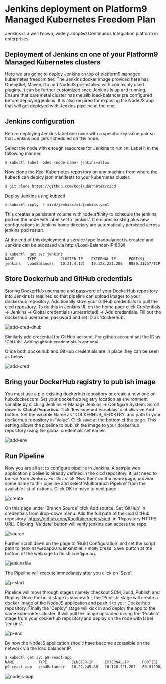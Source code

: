 # Jenkins deployment on Platform9 Managed Kubernetes Freedom Plan

Jenkins is a well known, widely adopted Continuous Integration platform in enterprises. 

## Deployment of Jenkins on one of your Platform9 Managed Kubernetes clusters
Here we are going to deploy Jenkins on top of platform9 managed kubernetes freedom tier. The Jenkins docker image provided here has Openjdk8, Maven, Go and NodeJS preinstalled with commonly used plugins. It can be further customized once Jenkins is up and running. Ensure that bare metal cluster has metallb load-balancer pre configured before deploying jenkins. It is also required for exposing the NodeJS app that will get deployed with Jenkins pipeline at the end.

## Jenkins configuration
Before deploying Jenkins label one node with a specific key value pair so that Jenkins pod gets scheduled on this node. 

Select the node with enough resources for Jenkins to run on. Label it in the following manner. 

```bash
$ kubectl label nodes <node-name> jenkins=allow
```
Now clone the Kool Kubernetes repository on any machine from where the kubectl can deploy json manifests to your kubernetes cluster.

```bash
$ git clone https://github.com/KoolKubernetes/cicd
```
Deploy Jenkins using kubectl
```bash
$ kubectl apply -f cicd/jenkins/ci/jenkins.yaml
```
This creates a persistent volume with node affinity to schedule the jenkins pod on the node with label set to 'jenkins'. It ensures existing plus new configurations in Jenkins home directory are automatically persisted across jenkins pod restart.

At the end of this deployment a service type loadbalancer is created and Jenkins can be accessed via http://Load-Balancer-IP:8080

```bash
$ kubectl  get svc jenkins
NAME      TYPE           CLUSTER-IP    EXTERNAL-IP      PORT(S)                          AGE
jenkins   LoadBalancer   10.21.4.173   10.128.231.206   8080:31257/TCP,50000:32492/TCP   59s
```

## Store Dockerhub and GitHub credentials
Storing DockerHub username and password of your DockerHub repository into Jenkins is required so that pipeline can upload images to your dockerhub repository. Additionally store your GitHub credentials to pull the cicd repository. To do this in Jenkins UI, on the home page click Credentials -> Jenkins -> Global credentials (unrestricted) -> Add credentials. Fill out the dockerhub username, password and set ID as 'dockerhub'.

![add-cred-dhub](https://github.com/platform9/KoolKubernetes/blob/master/cicd/jenkins/images/add_cred_dhub.png)

Similarly add credential for GitHub account. For github account set the ID as 'GitHub'. Adding github credentials is optional. 

Once both dockerhub and GitHub credentials are in place they can be seen as below:

![add-cred](https://github.com/platform9/KoolKubernetes/blob/master/cicd/jenkins/images/add_cred.png)


## Bring your DockerHub registry to publish image
You must use a pre-existing dockerhub repository or create a new one on hub.docker.com. Set your dockerhub registry location as environment variable by clicking Jenkins -> Manage Jenkins -> Configure System. Scroll down to Global Properties. Tick 'Environment Variables' and click on Add button. Set the variable Name as 'DOCKERHUB_REGISTRY' and path to your dockerhub repository in 'Value'. Click save at the bottom of the page. This setting allows the pipeline to publish the image to your dockerhub repository using the global credentials set earlier.

![add-env](https://github.com/platform9/KoolKubernetes/blob/master/cicd/jenkins/images/dhub_loc.png)

## Run Pipeline
Now you are all set to configure pipeline in Jenkins. A sample web application pipeline is already defined in the cicd repository. it just need to be run from Jenkins. For this click ‘New Item’ on the home page,  provide some name to this pipeline and select ‘Multibranch Pipeline’ from the available list of options. Click OK to move to next page. 

![create](https://github.com/platform9/KoolKubernetes/blob/master/cicd/jenkins/images/create.png)

On this page under 'Branch Source' click Add source. Set 'GitHub' in credentials from drop-down menu. Add the full path of the cicd GitHub repository 'https://github.com/KoolKubernetes/cicd' in 'Repository HTTPS URL'. Clicking 'Validate' button will verify jenkins can access the repo.

![source](https://github.com/platform9/KoolKubernetes/blob/master/cicd/jenkins/images/source.png)

Further scroll down on the page to 'Build Configuration' and set the script path to 'jenkins/webapp01/Jenkinsfile'. Finally press 'Save' button at the bottom of the webpage to finish configuring. 

![jenkinsfile](https://github.com/platform9/KoolKubernetes/blob/master/cicd/jenkins/images/jenkinsfile_path.png)

The Pipeline will execute immediately after you click on 'Save'.  

![p-start](https://github.com/platform9/KoolKubernetes/blob/master/cicd/jenkins/images/p_start.png)


Pipeline will move through stages namely checkout SCM, Build, Publish and Deploy. Once the build stage is successful, the 'Publish' stage will create a docker image of the NodeJS application and push it to your Dockerhub repository. Finally the 'Deploy' stage will kick in and deploy the app to the same kubernetes cluster. It will pull the image uploaded during the 'Publish' stage from your dockerhub repository and deploy on the node with label 'jenkins'.

![p-end](https://github.com/platform9/KoolKubernetes/blob/master/cicd/jenkins/images/p_finish.png)

By now the NodeJS application should have become accessible on the network via the load balancer IP.

```bash
$ kubectl get svc p9-react-app
NAME           TYPE           CLUSTER-IP     EXTERNAL-IP      PORT(S)        AGE
p9-react-app   LoadBalancer   10.21.245.88   10.128.231.207   80:31298/TCP   13m
```


![nodejs-app](https://github.com/platform9/KoolKubernetes/blob/master/cicd/jenkins/images/nodejs-app.png)


